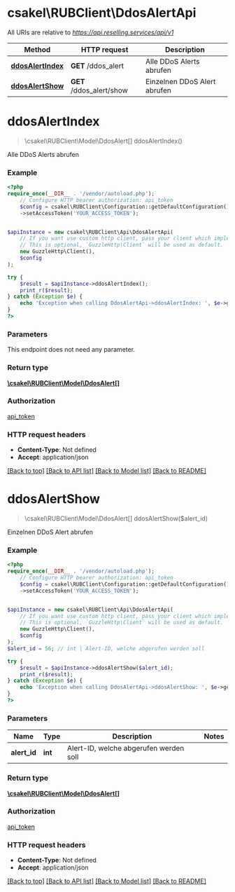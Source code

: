 # csakel\RUBClient\DdosAlertApi

All URIs are relative to *https://api.reselling.services/api/v1*

Method | HTTP request | Description
------------- | ------------- | -------------
[**ddosAlertIndex**](DdosAlertApi.md#ddosalertindex) | **GET** /ddos_alert | Alle DDoS Alerts abrufen
[**ddosAlertShow**](DdosAlertApi.md#ddosalertshow) | **GET** /ddos_alert/show | Einzelnen DDoS Alert abrufen

# **ddosAlertIndex**
> \csakel\RUBClient\Model\DdosAlert[] ddosAlertIndex()

Alle DDoS Alerts abrufen

### Example
```php
<?php
require_once(__DIR__ . '/vendor/autoload.php');
    // Configure HTTP bearer authorization: api_token
    $config = csakel\RUBClient\Configuration::getDefaultConfiguration()
    ->setAccessToken('YOUR_ACCESS_TOKEN');


$apiInstance = new csakel\RUBClient\Api\DdosAlertApi(
    // If you want use custom http client, pass your client which implements `GuzzleHttp\ClientInterface`.
    // This is optional, `GuzzleHttp\Client` will be used as default.
    new GuzzleHttp\Client(),
    $config
);

try {
    $result = $apiInstance->ddosAlertIndex();
    print_r($result);
} catch (Exception $e) {
    echo 'Exception when calling DdosAlertApi->ddosAlertIndex: ', $e->getMessage(), PHP_EOL;
}
?>
```

### Parameters
This endpoint does not need any parameter.

### Return type

[**\csakel\RUBClient\Model\DdosAlert[]**](../Model/DdosAlert.md)

### Authorization

[api_token](../../README.md#api_token)

### HTTP request headers

 - **Content-Type**: Not defined
 - **Accept**: application/json

[[Back to top]](#) [[Back to API list]](../../README.md#documentation-for-api-endpoints) [[Back to Model list]](../../README.md#documentation-for-models) [[Back to README]](../../README.md)

# **ddosAlertShow**
> \csakel\RUBClient\Model\DdosAlert[] ddosAlertShow($alert_id)

Einzelnen DDoS Alert abrufen

### Example
```php
<?php
require_once(__DIR__ . '/vendor/autoload.php');
    // Configure HTTP bearer authorization: api_token
    $config = csakel\RUBClient\Configuration::getDefaultConfiguration()
    ->setAccessToken('YOUR_ACCESS_TOKEN');


$apiInstance = new csakel\RUBClient\Api\DdosAlertApi(
    // If you want use custom http client, pass your client which implements `GuzzleHttp\ClientInterface`.
    // This is optional, `GuzzleHttp\Client` will be used as default.
    new GuzzleHttp\Client(),
    $config
);
$alert_id = 56; // int | Alert-ID, welche abgerufen werden soll

try {
    $result = $apiInstance->ddosAlertShow($alert_id);
    print_r($result);
} catch (Exception $e) {
    echo 'Exception when calling DdosAlertApi->ddosAlertShow: ', $e->getMessage(), PHP_EOL;
}
?>
```

### Parameters

Name | Type | Description  | Notes
------------- | ------------- | ------------- | -------------
 **alert_id** | **int**| Alert-ID, welche abgerufen werden soll |

### Return type

[**\csakel\RUBClient\Model\DdosAlert[]**](../Model/DdosAlert.md)

### Authorization

[api_token](../../README.md#api_token)

### HTTP request headers

 - **Content-Type**: Not defined
 - **Accept**: application/json

[[Back to top]](#) [[Back to API list]](../../README.md#documentation-for-api-endpoints) [[Back to Model list]](../../README.md#documentation-for-models) [[Back to README]](../../README.md)

